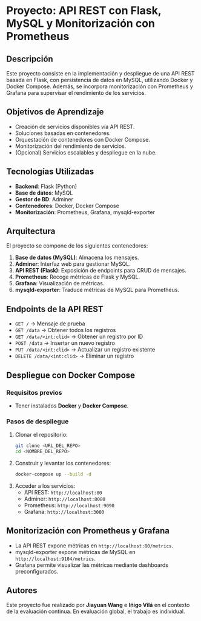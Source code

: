 # Proyecto: API REST con Flask, MySQL y Monitorización con Prometheus

## Descripción
Este proyecto consiste en la implementación y despliegue de una API REST basada en Flask, con persistencia de datos en MySQL, utilizando Docker y Docker Compose. Además, se incorpora monitorización con Prometheus y Grafana para supervisar el rendimiento de los servicios.

## Objetivos de Aprendizaje
- Creación de servicios disponibles vía API REST.
- Soluciones basadas en contenedores.
- Orquestación de contenedores con Docker Compose.
- Monitorización del rendimiento de servicios.
- (Opcional) Servicios escalables y despliegue en la nube.

## Tecnologías Utilizadas
- **Backend**: Flask (Python)
- **Base de datos**: MySQL
- **Gestor de BD**: Adminer
- **Contenedores**: Docker, Docker Compose
- **Monitorización**: Prometheus, Grafana, mysqld-exporter

## Arquitectura
El proyecto se compone de los siguientes contenedores:
1. **Base de datos (MySQL)**: Almacena los mensajes.
2. **Adminer**: Interfaz web para gestionar MySQL.
3. **API REST (Flask)**: Exposición de endpoints para CRUD de mensajes.
4. **Prometheus**: Recoge métricas de Flask y MySQL.
5. **Grafana**: Visualización de métricas.
6. **mysqld-exporter**: Traduce métricas de MySQL para Prometheus.

## Endpoints de la API REST
- `GET /` → Mensaje de prueba
- `GET /data` → Obtener todos los registros
- `GET /data/<int:clid>` → Obtener un registro por ID
- `POST /data` → Insertar un nuevo registro
- `PUT /data/<int:clid>` → Actualizar un registro existente
- `DELETE /data/<int:clid>` → Eliminar un registro

## Despliegue con Docker Compose
### **Requisitos previos**
- Tener instalados **Docker** y **Docker Compose**.

### **Pasos de despliegue**
1. Clonar el repositorio:
   ```sh
   git clone <URL_DEL_REPO>
   cd <NOMBRE_DEL_REPO>
   ```
2. Construir y levantar los contenedores:
   ```sh
   docker-compose up --build -d
   ```
3. Acceder a los servicios:
   - API REST: `http://localhost:80`
   - Adminer: `http://localhost:8080`
   - Prometheus: `http://localhost:9090`
   - Grafana: `http://localhost:3000`
   
## Monitorización con Prometheus y Grafana
- La API REST expone métricas en `http://localhost:80/metrics`.
- mysqld-exporter expone métricas de MySQL en `http://localhost:9104/metrics`.
- Grafana permite visualizar las métricas mediante dashboards preconfigurados.

## Autores
Este proyecto fue realizado por **Jiayuan Wang** e **Iñigo Vilá** en el contexto de la evaluación continua. En evaluación global, el trabajo es individual.


